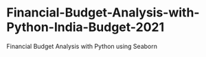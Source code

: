 # Financial-Budget-Analysis-with-Python-India-Budget-2021
Financial Budget Analysis with Python using Seaborn 

